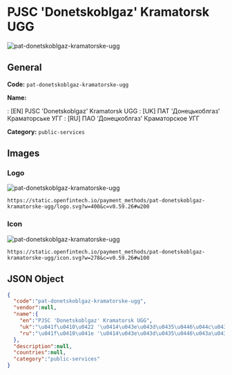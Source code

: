 
# PJSC 'Donetskoblgaz' Kramatorsk UGG 
![pat-donetskoblgaz-kramatorske-ugg](https://static.openfintech.io/payment_methods/pat-donetskoblgaz-kramatorske-ugg/logo.svg?w=400&c=v0.59.26#w200)  

## General 
**Code:** `pat-donetskoblgaz-kramatorske-ugg` 
 
**Name:** 
 
:	[EN] PJSC 'Donetskoblgaz' Kramatorsk UGG 
:	[UK] ПАТ 'Донецькоблгаз' Краматорське УГГ 
:	[RU] ПАО 'Донецкоблгаз' Краматорское УГГ 
 
**Category:** `public-services` 
 

## Images 

### Logo 
![pat-donetskoblgaz-kramatorske-ugg](https://static.openfintech.io/payment_methods/pat-donetskoblgaz-kramatorske-ugg/logo.svg?w=400&c=v0.59.26#w200)  

```
https://static.openfintech.io/payment_methods/pat-donetskoblgaz-kramatorske-ugg/logo.svg?w=400&c=v0.59.26#w200
```  

### Icon 
![pat-donetskoblgaz-kramatorske-ugg](https://static.openfintech.io/payment_methods/pat-donetskoblgaz-kramatorske-ugg/icon.svg?w=278&c=v0.59.26#w100)  

```
https://static.openfintech.io/payment_methods/pat-donetskoblgaz-kramatorske-ugg/icon.svg?w=278&c=v0.59.26#w100
```  

## JSON Object 

```json
{
  "code":"pat-donetskoblgaz-kramatorske-ugg",
  "vendor":null,
  "name":{
    "en":"PJSC 'Donetskoblgaz' Kramatorsk UGG",
    "uk":"\u041f\u0410\u0422 '\u0414\u043e\u043d\u0435\u0446\u044c\u043a\u043e\u0431\u043b\u0433\u0430\u0437' \u041a\u0440\u0430\u043c\u0430\u0442\u043e\u0440\u0441\u044c\u043a\u0435 \u0423\u0413\u0413",
    "ru":"\u041f\u0410\u041e '\u0414\u043e\u043d\u0435\u0446\u043a\u043e\u0431\u043b\u0433\u0430\u0437' \u041a\u0440\u0430\u043c\u0430\u0442\u043e\u0440\u0441\u043a\u043e\u0435 \u0423\u0413\u0413"
  },
  "description":null,
  "countries":null,
  "category":"public-services"
}
```  
